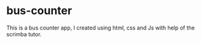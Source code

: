 # bus-counter
This is a bus counter app, I created using html, css and Js with help of the scrimba tutor.
